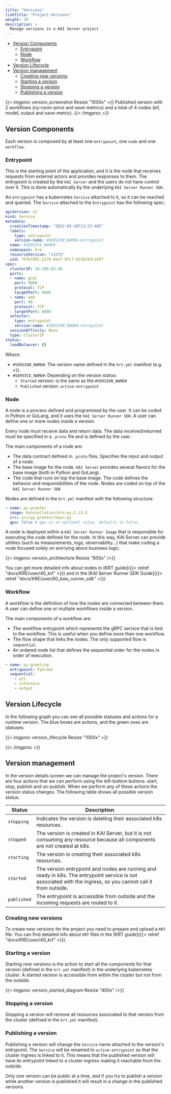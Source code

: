 ```yaml
---
title: "Versions"
linkTitle: "Project Versions"
weight: 30
description: >
  Manage versions in a KAI Server project
---
```


- [Version Components](#version-components)
  - [Entrypoint](#entrypoint)
  - [Node](#node)
  - [Workflow](#workflow)
- [Version Lifecycle](#version-lifecycle)
- [Version management](#version-management)
  - [Creating new versions](#creating-new-versions)
  - [Starting a version](#starting-a-version)
  - [Stopping a version](#stopping-a-version)
  - [Publishing a version](#publishing-a-version)

{{< imgproc version_screenshot Resize "1000x" >}}
Published version with 2 workflows (ny-room-price and save-metrics) and a total of 4 nodes (etl, model, output and save-metric).
{{< /imgproc >}}

## Version Components

Each version is composed by at least one `entrypoint`, one `node` and one `workflow`.

### Entrypoint

This is the starting point of the application, and it is the node that receives requests from external actors and provides responses to them.
The entrypoint is created by the `KAI Server` and the users do not have control over it.
This is done automatically by the underlying `KAI Server Runner SDK`.

An `entrypoint` has a kubernetes `Service` attached to it, so it can be reached and queried. The `Service` attached to the `Entrypoint` has the following spec:

```yml
apiVersion: v1
kind: Service
metadata:
  creationTimestamp: "2022-03-28T13:23:40Z"
  labels:
    type: entrypoint
    version-name: #VERSION_NAME#-entrypoint
  name: #SERVICE_NAME#
  namespace: kre
  resourceVersion: "11275" 
  uid: 747e7d01-2278-4ee7-8fc7-d158293c1697 
spec:
  clusterIP: 10.108.63.40
  ports:
  - name: grpc
    port: 9000
    protocol: TCP
    targetPort: 9000
  - name: web
    port: 80
    protocol: TCP
    targetPort: 8080
  selector:
    type: entrypoint
    version-name: #VERSION_NAME#-entrypoint
  sessionAffinity: None
  type: ClusterIP
status:
  loadBalancer: {}   
```

Where:

- `#VERSION_NAME#`: The version name defined in the `krt.yml` manifest (e.g. `v1`).
- `#SERVICE_NAME#`: Depending on the version status:
  - `Started` version: is the same as the `#VERSION_NAME#`
  - `Published` version: `active-entrypoint`

### Node

A node is a process defined and programmed by the user. It can be coded in Python or GoLang, and it uses the `KAI Server Runner SDK`.
A user can define one or more nodes inside a version.

Every node must receive data and return data. The data received/returned must be specified in a `.proto` file and is defined by the user.

The main components of a node are:

- The data contract defined in `.proto` files. Specifies the input and output of a node.
- The base image for the node. `KAI Server` provides several flavors for the base image (both in Python and GoLang).
- The code that runs on top the base image. The code defines the behavior and responsibilities of the node. Nodes are coded on top of the `KAI Server Runner SDK`

Nodes are defined in the `krt.yml` manifest with the following structure:

```yml
- name: py-greeter
  image: konstellation/kre-py:1.23.0
  src: src/py-greeter/main.py
  gpu: false # gpu is an optional value, defaults to false.
```

A node is deployed within a `KAI Server Runner Image` that is responsible for executing the code defined for the node.
In this way, KAI Server can provide utilities (such as measurements, logs, observability...) that make coding a node focused solely on worrying about business logic.

{{< imgproc version_architecture Resize "800x" />}}

You can get more detailed info about nodes in [KRT guide]({{< relref "docs/KRE/user/40_krt" >}})
and in the [KAI Server Runner SDK Guide]({{< relref "docs/KRE/user/60_kais_runner_sdk" >}})

### Workflow

A workflow is the definition of how the nodes are connected between them.
A user can define one or multiple workflows inside a version.

The main components of a workflow are:

- The workflow entrypoint which represents the gRPC service that is tied to the workflow. This is useful when you define more than one workflow.
- The flow shape that links the nodes. The only supported flow is `sequential`.
- An ordered node list that defines the sequential order for the nodes in order of execution.

```yml
- name: py-greeting
  entrypoint: PyGreet
  sequential:
    - etl
    - inference
    - output
```

## Version Lifecycle

In the following graph you can see all possible statuses and actions for a runtime version.
The blue boxes are actions, and the green ones are statuses:

{{< imgproc version_lifecycle Resize "1000x" >}}

{{< /imgproc >}}

## Version management

In the version details screen we can manage the project's version.
There are four actions that we can perform using the left-bottom buttons: start, stop, publish and un-publish.
When we perform any of these actions the version status changes. The following table shows all possible version status:

| Status      | Description                                                                                                                                  |
| ----------- | -------------------------------------------------------------------------------------------------------------------------------------------- |
| `stopping`  | Indicates the version is deleting their associated k8s resources.                                                                            |
| `stopped`   | The version is created in KAI Server, but it is not consuming any resource because all components are not created at k8s.                            |
| `starting`  | The version is creating their associated k8s resources.                                                                                      |
| `started`   | The version entrypoint and nodes are running and ready in k8s. The entrypoint service is not associated with the ingress, so you cannot call it from outside. |
| `published` | The entrypoint is accessible from outside and the incoming requests are routed to it.                                                         |

### Creating new versions

To create new versions for the project you need to prepare and upload a `KRT` file. You can find detailed info about `KRT` files in the [KRT guide]({{< relref "docs/KRE/user/40_krt" >}}).

### Starting a version

Starting new versions is the action to start all the components for that version (defined in the `krt.yml` manifest) in the underlying kubernetes cluster. A started version is accessible from within the cluster but not from the outside.

{{< imgproc version_started_diagram Resize "400x" />}}

### Stopping a version

Stopping a version will remove all resources associated to that version from the cluster (defined in the `krt.yml` manifest).

### Publishing a version

Publishing a version will change the `Service` name attached to the version's entrypoint. The `Service` will be renamed to `active-entrypoint` so that the cluster ingress is linked to it. This means that the published version will have its entrypoint linked to a cluster ingress making it reachable from the outside.

Only one version can be public at a time, and if you try to publish a version while another version is published it will result in a change in the published versions.
